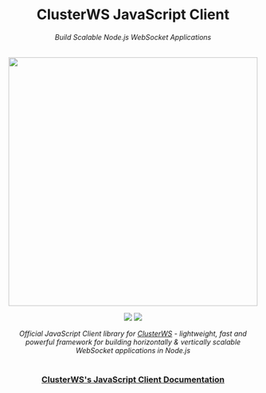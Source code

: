 <h1 align="center">ClusterWS JavaScript Client</h1> 
<h6 align="center">Build Scalable Node.js WebSocket Applications</h6>

<p align="center">
 <img src="https://cdn.rawgit.com/goriunov/159120ca6a883d8d4e75543ec395d361/raw/f4c3c36ac1ab75beedcf73312272b60dac33ecfa/clusterws.svg" width="500">
</p>

<p align="center">
 <a title="NPM Version" href="https://badge.fury.io/js/clusterws-client-js"><img src="https://badge.fury.io/js/clusterws-client-js.svg"></a>
 <a title="GitHub version" href="https://badge.fury.io/gh/goriunov%2FClusterWS-Client-JS"><img src="https://badge.fury.io/gh/goriunov%2FClusterWS-Client-JS.svg"></a>
</p>

<p align="center">
    <i>Official JavaScript Client library for <a href="https://github.com/ClusterWS/ClusterWS">ClusterWS</a> - lightweight, fast and powerful framework for building horizontally & vertically scalable WebSocket applications in Node.js</i>
</p>

<h1></h1>
<h3 align="center">
    <a href="https://github.com/ClusterWS/ClusterWS/wiki"><strong>ClusterWS's JavaScript Client Documentation</strong></a>
</h3>
